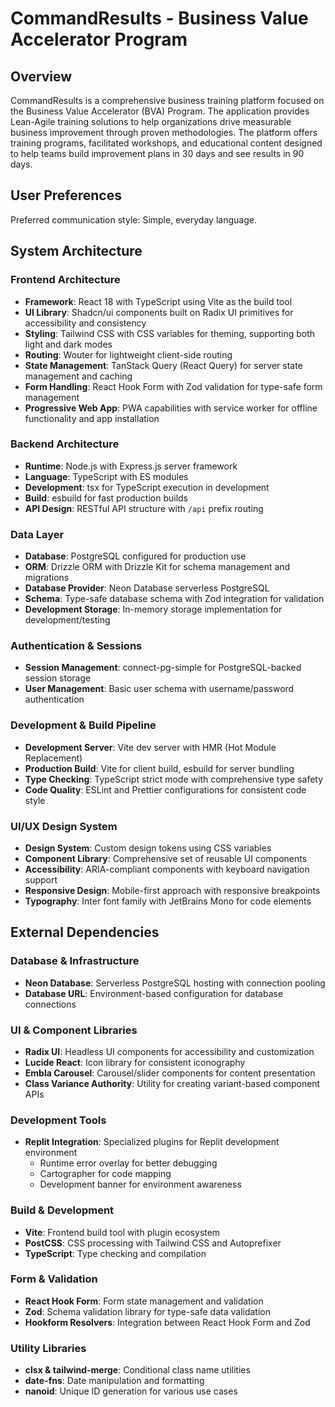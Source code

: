 # CommandResults - Business Value Accelerator Program

## Overview

CommandResults is a comprehensive business training platform focused on the Business Value Accelerator (BVA) Program. The application provides Lean-Agile training solutions to help organizations drive measurable business improvement through proven methodologies. The platform offers training programs, facilitated workshops, and educational content designed to help teams build improvement plans in 30 days and see results in 90 days.

## User Preferences

Preferred communication style: Simple, everyday language.

## System Architecture

### Frontend Architecture
- **Framework**: React 18 with TypeScript using Vite as the build tool
- **UI Library**: Shadcn/ui components built on Radix UI primitives for accessibility and consistency
- **Styling**: Tailwind CSS with CSS variables for theming, supporting both light and dark modes
- **Routing**: Wouter for lightweight client-side routing
- **State Management**: TanStack Query (React Query) for server state management and caching
- **Form Handling**: React Hook Form with Zod validation for type-safe form management
- **Progressive Web App**: PWA capabilities with service worker for offline functionality and app installation

### Backend Architecture
- **Runtime**: Node.js with Express.js server framework
- **Language**: TypeScript with ES modules
- **Development**: tsx for TypeScript execution in development
- **Build**: esbuild for fast production builds
- **API Design**: RESTful API structure with `/api` prefix routing

### Data Layer
- **Database**: PostgreSQL configured for production use
- **ORM**: Drizzle ORM with Drizzle Kit for schema management and migrations
- **Database Provider**: Neon Database serverless PostgreSQL
- **Schema**: Type-safe database schema with Zod integration for validation
- **Development Storage**: In-memory storage implementation for development/testing

### Authentication & Sessions
- **Session Management**: connect-pg-simple for PostgreSQL-backed session storage
- **User Management**: Basic user schema with username/password authentication

### Development & Build Pipeline
- **Development Server**: Vite dev server with HMR (Hot Module Replacement)
- **Production Build**: Vite for client build, esbuild for server bundling
- **Type Checking**: TypeScript strict mode with comprehensive type safety
- **Code Quality**: ESLint and Prettier configurations for consistent code style

### UI/UX Design System
- **Design System**: Custom design tokens using CSS variables
- **Component Library**: Comprehensive set of reusable UI components
- **Accessibility**: ARIA-compliant components with keyboard navigation support
- **Responsive Design**: Mobile-first approach with responsive breakpoints
- **Typography**: Inter font family with JetBrains Mono for code elements

## External Dependencies

### Database & Infrastructure
- **Neon Database**: Serverless PostgreSQL hosting with connection pooling
- **Database URL**: Environment-based configuration for database connections

### UI & Component Libraries
- **Radix UI**: Headless UI components for accessibility and customization
- **Lucide React**: Icon library for consistent iconography
- **Embla Carousel**: Carousel/slider components for content presentation
- **Class Variance Authority**: Utility for creating variant-based component APIs

### Development Tools
- **Replit Integration**: Specialized plugins for Replit development environment
  - Runtime error overlay for better debugging
  - Cartographer for code mapping
  - Development banner for environment awareness

### Build & Development
- **Vite**: Frontend build tool with plugin ecosystem
- **PostCSS**: CSS processing with Tailwind CSS and Autoprefixer
- **TypeScript**: Type checking and compilation

### Form & Validation
- **React Hook Form**: Form state management and validation
- **Zod**: Schema validation library for type-safe data validation
- **Hookform Resolvers**: Integration between React Hook Form and Zod

### Utility Libraries
- **clsx & tailwind-merge**: Conditional class name utilities
- **date-fns**: Date manipulation and formatting
- **nanoid**: Unique ID generation for various use cases